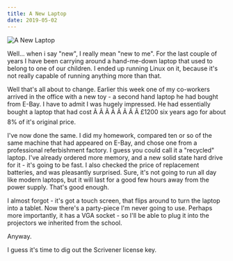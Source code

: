 ```yaml
---
title: A New Laptop
date: 2019-05-02
---
```


![A New Laptop](https://source.unsplash.com/di8ognBauG0/1600x900)

Well... when i say "new", I really mean "new to me". For the last couple of years I have been carrying around a hand-me-down laptop that used to belong to one of our children. I ended up running Linux on it, because it's not really capable of running anything more than that.

Well that's all about to change. Earlier this week one of my co-workers arrived in the office with a new toy - a second hand laptop he had bought from E-Bay. I have to admit I was hugely impressed. He had essentially bought a laptop that had cost Ã Ã Ã Ã Ã Ã Ã Ã £1200 six years ago for about 8% of it's original price.

I've now done the same. I did my homework, compared ten or so of the same machine that had appeared on E-Bay, and chose one from a professional referbishment factory. I guess you could call it a "recycled" laptop. I've already ordered more memory, and a new solid state hard drive for it - it's going to be fast. I also checked the price of replacement batteries, and was pleasantly surprised. Sure, it's not going to run all day like modern laptops, but it will last for a good few hours away from the power supply. That's good enough.

I almost forgot - it's got a touch screen, that flips around to turn the laptop into a tablet. Now there's a party-piece I'm never going to use. Perhaps more importantly, it has a VGA socket - so I'll be able to plug it into the projectors we inherited from the school.

Anyway.

I guess it's time to dig out the Scrivener license key.